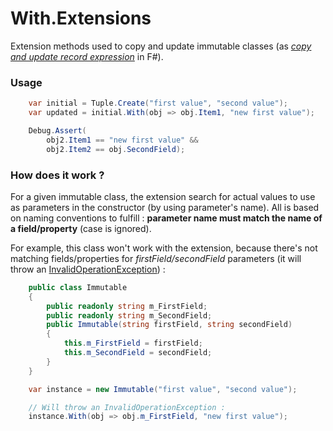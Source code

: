 With.Extensions
===================

Extension methods used to copy and update immutable classes (as [_copy and update record expression_](https://msdn.microsoft.com/en-us/library/dd233184.aspx) in F#).

### Usage
```C#
    var initial = Tuple.Create("first value", "second value");
    var updated = initial.With(obj => obj.Item1, "new first value");  

    Debug.Assert(
    	obj2.Item1 == "new first value" &&
    	obj2.Item2 == obj.SecondField);
```

### How does it work ?
For a given immutable class, the extension search for actual values to use as parameters in the constructor (by using parameter's name). All is based on naming conventions to fulfill : **parameter name must match the name of a field/property** (case is ignored).

For example, this class won't work with the extension, because there's not matching fields/properties for _firstField/secondField_ parameters (it will throw an [InvalidOperationException](https://msdn.microsoft.com/en-us/library/system.invalidoperationexception%28v=vs.110%29.aspx)) :
```C#
    public class Immutable
    {
        public readonly string m_FirstField;
        public readonly string m_SecondField;
        public Immutable(string firstField, string secondField)
        {
            this.m_FirstField = firstField;
            this.m_SecondField = secondField;
        }
    }

    var instance = new Immutable("first value", "second value");

    // Will throw an InvalidOperationException :
    instance.With(obj => obj.m_FirstField, "new first value");

```
